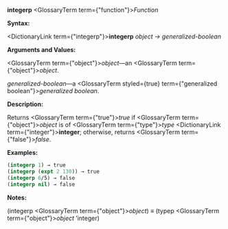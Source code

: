 **integerp** <GlossaryTerm  term={"function"}><i>Function</i></GlossaryTerm> 



**Syntax:** 



<DictionaryLink  term={"integerp"}><b>integerp</b></DictionaryLink> *object → generalized-boolean* 



**Arguments and Values:** 



<GlossaryTerm  term={"object"}><i>object</i></GlossaryTerm>—an <GlossaryTerm  term={"object"}><i>object</i></GlossaryTerm>. 



*generalized-boolean*—a <GlossaryTerm styled={true} term={"generalized boolean"}><i>generalized boolean</i></GlossaryTerm>. 



**Description:** 



Returns <GlossaryTerm  term={"true"}><i>true</i></GlossaryTerm> if <GlossaryTerm  term={"object"}><i>object</i></GlossaryTerm> is of <GlossaryTerm  term={"type"}><i>type</i></GlossaryTerm> <DictionaryLink  term={"integer"}><b>integer</b></DictionaryLink>; otherwise, returns <GlossaryTerm  term={"false"}><i>false</i></GlossaryTerm>. 



**Examples:**
```lisp
(integerp 1) → true 
(integerp (expt 2 130)) → true 
(integerp 6/5) → false 
(integerp nil) → false 
```
**Notes:** 



(integerp <GlossaryTerm  term={"object"}><i>object</i></GlossaryTerm>) *≡* (typep <GlossaryTerm  term={"object"}><i>object</i></GlossaryTerm> ’integer) 



